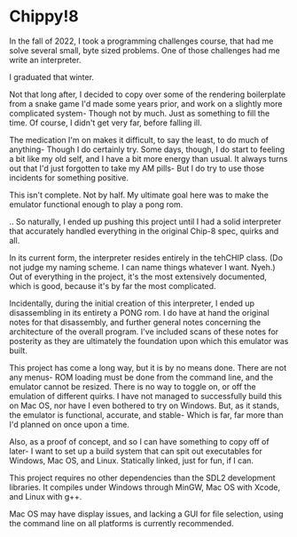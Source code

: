# Chippy!8

In the fall of 2022, I took a programming challenges course, that had me solve several small, byte sized problems. One of those challenges had me write an interpreter.

I graduated that winter.

Not that long after, I decided to copy over some of the rendering boilerplate from a snake game I'd made some years prior, and work on a slightly more complicated system- Though not by much. Just as something to fill the time. Of course, I didn't get very far, before falling ill.

The medication I'm on makes it difficult, to say the least, to do much of anything- Though I do certainly try. Some days, though, I do start to feeling a bit like my old self, and I have a bit more energy than usual. It always turns out that I'd just forgotten to take my AM pills- But I do try to use those incidents for something positive.

This isn't complete. Not by half. My ultimate goal here was to make the emulator functional enough to play a pong rom.

.. So naturally, I ended up pushing this project until I had a solid interpreter that accurately handled everything in the original Chip-8 spec, quirks and all.

In its current form, the interpreter resides entirely in the tehCHIP class. (Do not judge my naming scheme. I can name things whatever I want. Nyeh.) Out of everything in the project, it's the most extensively documented, which is good, because it's by far the most complicated.

Incidentally, during the initial creation of this interpreter, I ended up disassembling in its entirety a PONG rom. I do have at hand the original notes for that disassembly, and further general notes concerning the architecture of the overall program. I've included scans of these notes for posterity as they are ultimately the foundation upon which this emulator was built.

This project has come a long way, but it is by no means done. There are not any menus- ROM loading must be done from the command line, and the emulator cannot be resized. There is no way to toggle on, or off the emulation of different quirks. I have not managed to successfully build this on Mac OS, nor have I even bothered to try on Windows. But, as it stands, the emulator is functional, accurate, and stable- Which is far, far more than I'd planned on once upon a time.

Also, as a proof of concept, and so I can have something to copy off of later- I want to set up a build system that can spit out executables for Windows, Mac OS, and Linux. Statically linked, just for fun, if I can.

This project requires no other dependencies than the SDL2 development libraries. It compiles under Windows through MinGW, Mac OS with Xcode, and Linux with g++. 

Mac OS may have display issues, and lacking a GUI for file selection, using the command line on all platforms is currently recommended.
